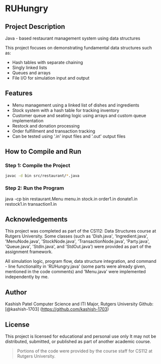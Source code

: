 # RUHungry

## Project Description
Java - based restaurant management system using data structures

This project focuses on demonstrating fundamental data structures such as:
- Hash tables with separate chaining
- Singly linked lists
- Queues and arrays
- File I/O for simulation input and output

## Features
- Menu management using a linked list of dishes and ingredients
- Stock system with a hash table for tracking inventory
- Customer queue and seating logic using arrays and custom queue implementation
- Restock and donation processing
- Order fulfillment and transaction tracking
- Can be tested using '.in' input files and '.out' output files

## How to Compile and Run

### Step 1: Compile the Project

```bash
javac -d bin src/restaurant/*.java
```

### Step 2: Run the Program
java -cp bin restaurant.Menu menu.in stock.in order1.in donate1.in restock1.in transaction1.in

## Acknowledgements

This project was completed as part of the CS112: Data Structures course at Rutgers University.
Some classes (such as 'Dish.java', 'Ingredient.java', 'MenuNode.java', 'StockNode.java', 'TransactionNode.java', 'Party.java', 'Queue.java', 'StdIn.java', and 'StdOut.java') were provided as part of the assignment framework.

All simulation logic, program flow, data structure integration, and command - line functionality in 'RUHungry.java' (some parts were already given, mentioned in the code comments) and 'Menu.java' were implemented independently by me.

## Author

Kashish Patel
Computer Science and ITI Major, Rutgers University
Github: [@kashish-1703] (https://github.com/kashish-1703)

## License

This project is licensed for educational and personal use only
It may not be distributed, submitted, or published as part of another academic course.

> Portions of the code were provided by the course staff for CS112 at Rutgers University.
